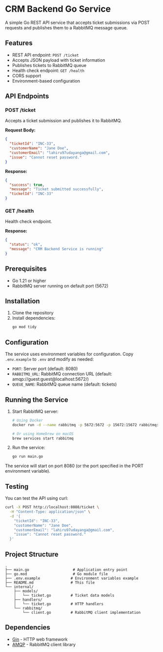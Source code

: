 # CRM Backend Go Service

A simple Go REST API service that accepts ticket submissions via POST requests and publishes them to a RabbitMQ message queue.

## Features

- REST API endpoint: `POST /ticket`
- Accepts JSON payload with ticket information
- Publishes tickets to RabbitMQ queue
- Health check endpoint: `GET /health`
- CORS support
- Environment-based configuration

## API Endpoints

### POST /ticket

Accepts a ticket submission and publishes it to RabbitMQ.

**Request Body:**

```json
{
  "ticketId": "INC-33",
  "customerName": "Jane Doe",
  "customerEmail": "lahiru97udayanga@gmail.com",
  "issue": "Cannot reset password."
}
```

**Response:**

```json
{
  "success": true,
  "message": "Ticket submitted successfully",
  "ticketId": "INC-33"
}
```

### GET /health

Health check endpoint.

**Response:**

```json
{
  "status": "ok",
  "message": "CRM Backend Service is running"
}
```

## Prerequisites

- Go 1.21 or higher
- RabbitMQ server running on default port (5672)

## Installation

1. Clone the repository
2. Install dependencies:
   ```bash
   go mod tidy
   ```

## Configuration

The service uses environment variables for configuration. Copy `.env.example` to `.env` and modify as needed:

- `PORT`: Server port (default: 8080)
- `RABBITMQ_URL`: RabbitMQ connection URL (default: amqp://guest:guest@localhost:5672/)
- `QUEUE_NAME`: RabbitMQ queue name (default: tickets)

## Running the Service

1. Start RabbitMQ server:

   ```bash
   # Using Docker
   docker run -d --name rabbitmq -p 5672:5672 -p 15672:15672 rabbitmq:3-management

   # Or using Homebrew on macOS
   brew services start rabbitmq
   ```

2. Run the service:
   ```bash
   go run main.go
   ```

The service will start on port 8080 (or the port specified in the PORT environment variable).

## Testing

You can test the API using curl:

```bash
curl -X POST http://localhost:8080/ticket \
  -H "Content-Type: application/json" \
  -d '{
    "ticketId": "INC-33",
    "customerName": "Jane Doe",
    "customerEmail": "lahiru97udayanga@gmail.com",
    "issue": "Cannot reset password."
  }'
```

## Project Structure

```
.
├── main.go                    # Application entry point
├── go.mod                     # Go module file
├── .env.example              # Environment variables example
├── README.md                 # This file
└── internal/
    ├── models/
    │   └── ticket.go         # Ticket data models
    ├── handlers/
    │   └── ticket.go         # HTTP handlers
    └── rabbitmq/
        └── client.go         # RabbitMQ client implementation
```

## Dependencies

- [Gin](https://github.com/gin-gonic/gin) - HTTP web framework
- [AMQP](https://github.com/streadway/amqp) - RabbitMQ client library
